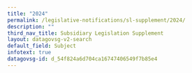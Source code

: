 ```yaml
---
title: "2024"
permalink: /legislative-notifications/sl-supplement/2024/
description: ""
third_nav_title: Subsidiary Legislation Supplement
layout: datagovsg-v2-search
default_field: Subject
infotext: true
datagovsg-id: d_54f824a6d704ca16747406549f7b85e4
---
```

